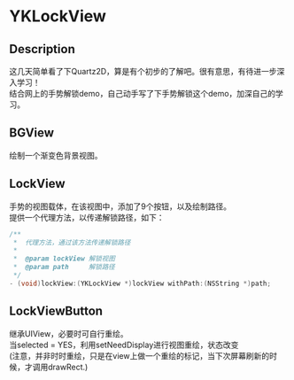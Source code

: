# YKLockView
## Description
这几天简单看了下Quartz2D，算是有个初步的了解吧。很有意思，有待进一步深入学习！<br>
结合网上的手势解锁demo，自己动手写了下手势解锁这个demo，加深自己的学习。
## BGView
绘制一个渐变色背景视图。
## LockView
手势的视图载体，在该视图中，添加了9个按钮，以及绘制路径。<br>
提供一个代理方法，以传递解锁路径，如下：
```objective-c
/**
 *  代理方法，通过该方法传递解锁路径
 *
 *  @param lockView 解锁视图
 *  @param path     解锁路径
 */
- (void)lockView:(YKLockView *)lockView withPath:(NSString *)path;
```
## LockViewButton
继承UIView，必要时可自行重绘。<br>
当selected = YES，利用setNeedDisplay进行视图重绘，状态改变<br>
(注意，并非时时重绘，只是在view上做一个重绘的标记，当下次屏幕刷新的时候，才调用drawRect.)
